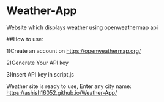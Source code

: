 # Weather-App
Website which displays weather using openweathermap api

##How to use:

1)Create an account on https://openweathermap.org/

2)Generate Your API key

3)Insert API key in script.js

Weather site is ready to use, Enter any city name: https://ashish16052.github.io/Weather-App/
